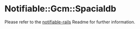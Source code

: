 # Notifiable::Gcm::Spacialdb

Please refer to the [notifiable-rails](https://github.com/FutureWorkshops/notifiable-rails) Readme for further information.
